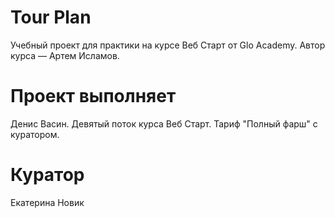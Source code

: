# Tour Plan

Учебный проект для практики на курсе Веб Старт от Glo Academy. Автор курса — Артем Исламов.

# Проект выполняет

Денис Васин. Девятый поток курса Веб Старт. Тариф "Полный фарш" с куратором.

# Куратор

Екатерина Новик
